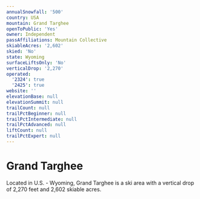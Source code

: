 ```yaml
---
annualSnowfall: '500'
country: USA
mountain: Grand Targhee
openToPublic: 'Yes'
owner: Independent
passAffiliations: Mountain Collective
skiableAcres: '2,602'
skied: 'No'
state: Wyoming
surfaceLiftsOnly: 'No'
verticalDrop: '2,270'
operated:
  '2324': true
  '2425': true
website: ''
elevationBase: null
elevationSummit: null
trailCount: null
trailPctBeginner: null
trailPctIntermediate: null
trailPctAdvanced: null
liftCount: null
trailPctExpert: null
---
```



# Grand Targhee

Located in U.S. - Wyoming, Grand Targhee is a ski area with a vertical drop of 2,270 feet and 2,602 skiable acres.
